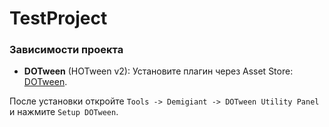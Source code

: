 # TestProject

### Зависимости проекта
- **DOTween** (HOTween v2): Установите плагин через Asset Store: [DOTween](https://assetstore.unity.com/packages/tools/animation/dotween-hotween-v2-27676).

После установки откройте `Tools -> Demigiant -> DOTween Utility Panel` и нажмите `Setup DOTween`.